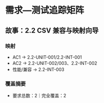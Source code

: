 # 需求—测试追踪矩阵

## 故事：2.2 CSV 兼容与映射向导

### 映射

- AC1 → 2.2-UNIT-001/2.2-INT-001
- AC2 → 2.2-UNIT-002/003、2.2-INT-002
- 性能/兼容 → 2.2-INT-003

### 覆盖摘要

- 要求总数：2｜完全覆盖：2

